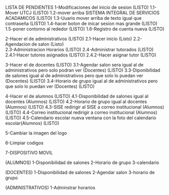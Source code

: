 LISTA DE PENDIENTES
1-Modificaciones del inicio de sesion (LISTO)
    1.1-Mover UTCJ (LISTO)
    1.2-mover arriba SISTEMA INTEGRAL DE SERVICIOS ACADAMICOS (LISTO) 
    1.3-Uuario mover arriba de texto igual que contraseña (LISTO)
    1.4-hacer boton de inicar sesion mas grande (LISTO)
    1.5-poner contorno al rededor (LISTO)
    1.6-Registro de cuenta nueva (LISTO)

2-Hacer el de administrativos (LISTO)
    2.1-Hacer inicio (Listo)
    2.2-Agendacion de salon (Listo)  
    2.3-Administracion Horarios (LISTO)
    2.4-Administrar tutorados (LISTO)
        2.4.1-Hacer tutores asignados (LISTO)
        2.4.2-Hacer asignar tutor (LISTO)

3-Hacer el de docentes (LISTO)
    3.1-Agendar salon sera igual al de administrativos pero solo podran ver (Docentes) (LISTO)
    3.3-Diponibilidad de salones igual al de administrativos pero que solo lo puedan ver (Docentes) (LISTO)
    3.4-Horario de grupo igual al de administrativos pero que solo lo puedan ver (Docentes) (LISTO)

4-Hacer el de alumnos (LISTO)
    4.1-Disponibilidad de salones igual al docentes (Alumnos) (LISTO)
    4.2-Horario de grupo igual al docentes (Alumnos) (LISTO)
    4.3-SISE redirigir al SISE a correo institucional (Alumnos) (LISTO)
    4.4-Correo institucional redirigir a correo institucional (Alumnos) (LISTO)
    4.5-Calendario escolar nueva ventana con la foto del calendario escolar(Alumnos) (LISTO)

5-Cambiar la imagen del logo

6-Limpiar codigos

7-DISPOSITIVO MOVIL

(ALUMNOS)
1-Disponibilidad de salones
2-Horario de grupo
3-calendario

(DOCENTES)
1-Disponibilidad de salones
2-Agendar salon
3-horario de grupo

(ADMINISTRATIVOS)
1-Adminstrar horarios
